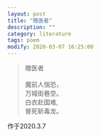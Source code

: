 ```yaml
---
layout: post
title: "赠医者"
description: ""
category: literature
tags: poem
modify: 2020-03-07 16:25:00
---
```


<blockquote class="song">
<p>
            <tt>赠医者</tt><br>
            <br>魔前人惴恐，<br>万城街巷空。<br>白衣赴国难,<br>冒死斩毒龙。<br>
        </p>
</blockquote>
作于2020.3.7